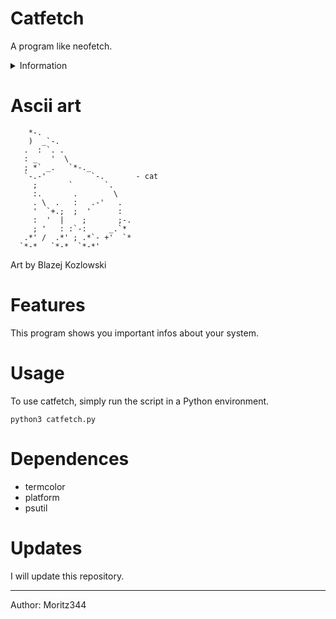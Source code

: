 # Catfetch
A program like neofetch.

<details>
<summary>Information</summary>
<h2>
System Information
</h2>
Operating System,
Memory...
</details>

# Ascii art

        *-.
        )  _`-.
       .  : `. .
       : _   '  \
       ; *` _.   `*-._
       `-.-'          `-.       - cat
         ;       `       `.
         :.       .        \
         . \  .   :   .-'   .
         '  `+.;  ;  '      :
         :  '  |    ;       ;-.
         ; '   : :`-:     _.`*
       .*' /  .*' ; .*`- +'  `*
      `*-*   `*-*  `*-*'
Art by Blazej Kozlowski

# Features
This program shows you important infos about your system.


# Usage
To use catfetch, simply run the script in a Python environment.
```
python3 catfetch.py
```
# Dependences
- termcolor
- platform
- psutil

# Updates
I will update this repository.

-----------------
Author: Moritz344
